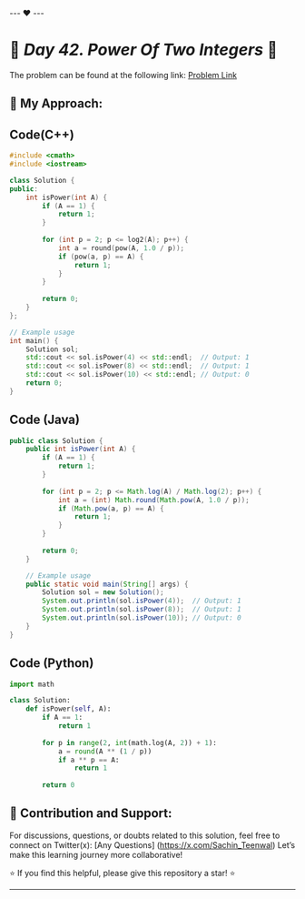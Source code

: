 --- ❤️ ---

# 🚀 _Day 42. Power Of Two Integers_ 🧠


The problem can be found at the following link: [Problem Link](https://www.interviewbit.com/problems/power-of-two-integers/)

## 🎯 **My Approach:**


## Code(C++)
```cpp
#include <cmath>
#include <iostream>

class Solution {
public:
    int isPower(int A) {
        if (A == 1) {
            return 1;
        }
        
        for (int p = 2; p <= log2(A); p++) {
            int a = round(pow(A, 1.0 / p));
            if (pow(a, p) == A) {
                return 1;
            }
        }
        
        return 0;
    }
};

// Example usage
int main() {
    Solution sol;
    std::cout << sol.isPower(4) << std::endl;  // Output: 1
    std::cout << sol.isPower(8) << std::endl;  // Output: 1
    std::cout << sol.isPower(10) << std::endl; // Output: 0
    return 0;
}
```

## Code (Java)

```java
public class Solution {
    public int isPower(int A) {
        if (A == 1) {
            return 1;
        }
        
        for (int p = 2; p <= Math.log(A) / Math.log(2); p++) {
            int a = (int) Math.round(Math.pow(A, 1.0 / p));
            if (Math.pow(a, p) == A) {
                return 1;
            }
        }
        
        return 0;
    }

    // Example usage
    public static void main(String[] args) {
        Solution sol = new Solution();
        System.out.println(sol.isPower(4));  // Output: 1
        System.out.println(sol.isPower(8));  // Output: 1
        System.out.println(sol.isPower(10)); // Output: 0
    }
}
```

## Code (Python)

```python
import math

class Solution:
    def isPower(self, A):
        if A == 1:
            return 1
        
        for p in range(2, int(math.log(A, 2)) + 1):
            a = round(A ** (1 / p))
            if a ** p == A:
                return 1
        
        return 0
```



## 🎯 **Contribution and Support:**

For discussions, questions, or doubts related to this solution, feel free to connect on Twitter(x): [Any Questions] (https://x.com/Sachin_Teenwal) Let’s make this learning journey more collaborative!

⭐ If you find this helpful, please give this repository a star! ⭐

---
